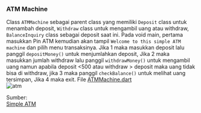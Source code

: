 ### ATM Machine
Class `ATMMachine` sebagai parent class yang memiliki `Deposit` class untuk menambah deposit, `Withdraw` class untuk mengambil uang atau withdraw, `BalanceInquiry` class sebagai deposit saat ini. 
Pada void main, pertama masukkan Pin ATM kemudian akan tampil `Welcome to this simple ATM machine` dan pilih menu transaksinya. 
Jika 1 maka masukkan deposit lalu panggil `depositMoney()` untuk menjumlahkan deposit, Jika 2 maka masukkan jumlah withdraw lalu panggil `withdrawMoney()` 
untuk mengambil uang namun apabila deposit <500 atau withdraw > deposit maka uang tidak bisa di withdraw, jika 3 maka panggil `checkBalance()` untuk melihat uang tersimpan, 
Jika 4 maka exit. File [ATMMachine.dart](https://github.com/Fourthten/praxis-academy/blob/master/novice/01-03/kasus/ATMMachine.dart)\
![atm](https://github.com/Fourthten/praxis-academy/blob/master/novice/01-03/kasus/images/atmdart.PNG)

Sumber:\
[Simple ATM](https://eturo.blogspot.com/2012/01/tutorial-simple-atm-machine-program-in.html)